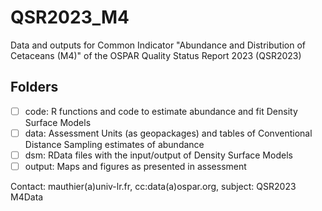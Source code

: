 # QSR2023_M4

Data and outputs for Common Indicator "Abundance and Distribution of Cetaceans (M4)" of the OSPAR Quality Status Report 2023 (QSR2023)

## Folders

- [ ] code: R functions and code to estimate abundance and fit Density Surface Models
- [ ] data: Assessment Units (as geopackages) and tables of Conventional Distance Sampling estimates of abundance
- [ ] dsm: RData files with the input/output of Density Surface Models
- [ ] output: Maps and figures as presented in assessment

Contact: mauthier(a)univ-lr.fr, cc:data(a)ospar.org, subject: QSR2023 M4Data
